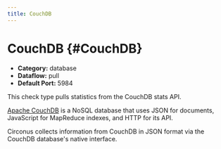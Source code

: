 ```yaml
---
title: CouchDB
---
```


# CouchDB {#CouchDB}

 * **Category:** database
 * **Dataflow:** pull
 * **Default Port:** 5984

This check type pulls statistics from the CouchDB stats API.

[Apache CouchDB](http://couchdb.apache.org/) is a NoSQL database that uses JSON for documents, JavaScript for MapReduce indexes, and HTTP for its API.

Circonus collects information from CouchDB in JSON format via the CouchDB database's native interface.
